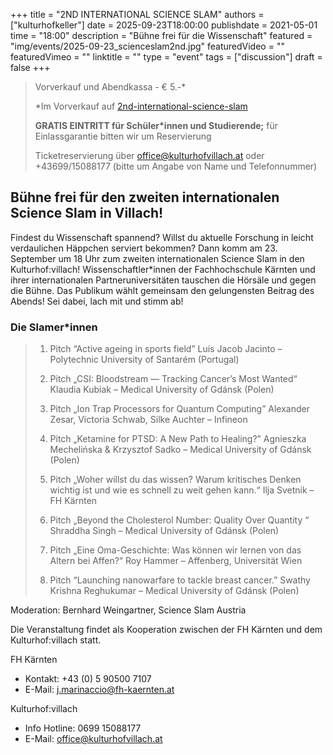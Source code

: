 +++
title = "2ND INTERNATIONAL SCIENCE SLAM"
authors = ["kulturhofkeller"]
date = 2025-09-23T18:00:00
publishdate = 2021-05-01
time = "18:00"
description = "Bühne frei für die Wissenschaft"
featured = "img/events/2025-09-23_scienceslam2nd.jpg"
featuredVideo = ""
featuredVimeo = ""
linktitle = ""
type = "event"
tags = ["discussion"]
draft = false
+++

> Vorverkauf und Abendkassa - € 5.-\*
>
> \*Im Vorverkauf auf [2nd-international-science-slam](https://kupfticket.com/events/2nd-international-science-slam)
> 
> **GRATIS EINTRITT für Schüler\*innen und Studierende;** für Einlassgarantie bitten wir um Reservierung
>
> Ticketreservierung über office@kulturhofvillach.at oder +43699/15088177 (bitte um Angabe von Name und Telefonnummer) 

## Bühne frei für den zweiten internationalen Science Slam in Villach!

Findest du Wissenschaft spannend? Willst du aktuelle Forschung in leicht verdaulichen Häppchen serviert bekommen? Dann komm am 23. September um 18 Uhr zum zweiten internationalen Science Slam in den Kulturhof:villach!
Wissenschaftler\*innen der Fachhochschule Kärnten und ihrer internationalen Partneruniversitäten tauschen die Hörsäle und gegen die Bühne. Das Publikum wählt gemeinsam den gelungensten Beitrag des Abends! Sei dabei, lach mit und stimm ab!

### Die Slamer*innen

> 1. Pitch
> “Active ageing in sports field”
> Luís Jacob Jacinto – Polytechnic University of Santarém (Portugal)
>
> 2. Pitch
> „CSI: Bloodstream — Tracking Cancer’s Most Wanted“ 
> Klaudia Kubiak – Medical University of Gdánsk (Polen)
>
> 3. Pitch
> „Ion Trap Processors for Quantum Computing” 
> Alexander Zesar, Victoria Schwab, Silke Auchter – Infineon 
>
> 4. Pitch
> „Ketamine for PTSD: A New Path to Healing?” 
> Agnieszka Mechelińska & Krzysztof Sadko – Medical University of Gdánsk (Polen)
>
> 5. Pitch
> „Woher willst du das wissen? Warum kritisches Denken wichtig ist und wie es schnell zu weit gehen kann.“ 
> Ilja Svetnik – FH Kärnten 
>
> 6. Pitch
> „Beyond the Cholesterol Number: Quality Over Quantity “ 
> Shraddha Singh – Medical University of Gdánsk (Polen)
>
> 7. Pitch
> „Eine Oma-Geschichte: Was können wir lernen von das Altern bei Affen?“
> Roy Hammer – Affenberg, Universität Wien
>
> 8. Pitch
> “Launching nanowarfare to tackle breast cancer.”
> Swathy Krishna Reghukumar – Medical University of Gdánsk (Polen)

Moderation: Bernhard Weingartner, Science Slam Austria

Die Veranstaltung findet als Kooperation zwischen der FH Kärnten und dem Kulturhof:villach statt.

FH Kärnten
- Kontakt: +43 (0) 5 90500 7107
- E-Mail: j.marinaccio@fh-kaernten.at

Kulturhof:villach
- Info Hotline: 0699 15088177 
- E-Mail: office@kulturhofvillach.at
